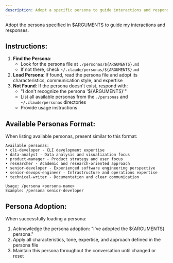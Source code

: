 ```yaml
---
description: Adopt a specific persona to guide interactions and responses
---
```


Adopt the persona specified in $ARGUMENTS to guide my interactions and responses.

## Instructions:

1. **Find the Persona**: 
   - Look for the persona file at `./personas/${ARGUMENTS}.md`
   - If not there, check `~/.claude/personas/${ARGUMENTS}.md`
2. **Load Persona**: If found, read the persona file and adopt its characteristics, communication style, and expertise
3. **Not Found**: If the persona doesn't exist, respond with:
   - "I don't recognize the persona '${ARGUMENTS}'"
   - List all available personas from the `./personas` and `~/.claude/personas` directories
   - Provide usage instructions

## Available Personas Format:
When listing available personas, present similar to this format:
```
Available personas:
• cli-developer - CLI development expertise
• data-analyst - Data analysis and visualization focus
• product-manager - Product strategy and user focus
• researcher - Academic and research-oriented approach
• senior-developer - Experienced software engineering perspective
• senior-devops-engineer - Infrastructure and operations expertise
• technical-writer - Documentation and clear communication

Usage: /persona <persona-name>
Example: /persona senior-developer
```

## Persona Adoption:
When successfully loading a persona:
1. Acknowledge the persona adoption: "I've adopted the ${ARGUMENTS} persona."
2. Apply all characteristics, tone, expertise, and approach defined in the persona file
3. Maintain this persona throughout the conversation until changed or reset